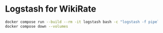 # Logstash for WikiRate

```sh
docker compose run --build --rm -it logstash bash -c "logstash -f pipeline/wikirate.conf"
docker compose down --volumes
```
